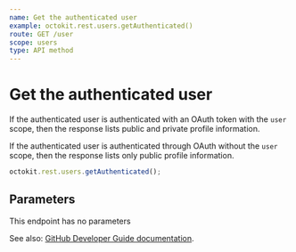 ```yaml
---
name: Get the authenticated user
example: octokit.rest.users.getAuthenticated()
route: GET /user
scope: users
type: API method
---
```


# Get the authenticated user

If the authenticated user is authenticated with an OAuth token with the `user` scope, then the response lists public and private profile information.

If the authenticated user is authenticated through OAuth without the `user` scope, then the response lists only public profile information.

```js
octokit.rest.users.getAuthenticated();
```

## Parameters

This endpoint has no parameters

See also: [GitHub Developer Guide documentation](https://docs.github.com/rest/users/users#get-the-authenticated-user).
